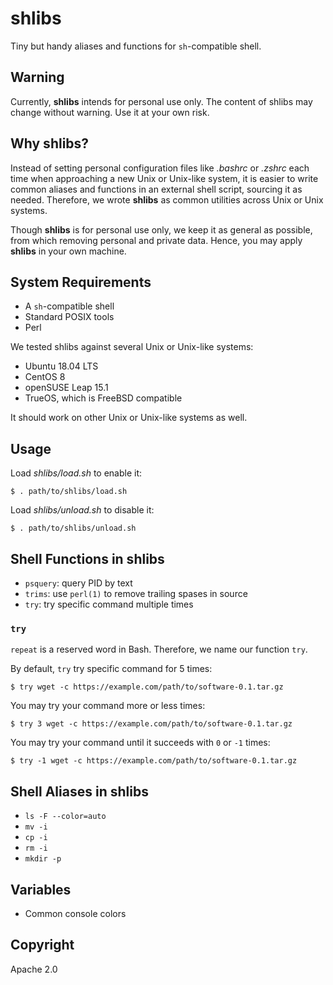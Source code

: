 # shlibs

Tiny but handy aliases and functions for `sh`-compatible shell.

## Warning

Currently, **shlibs** intends for personal use only. The content of shlibs may change without warning. Use it at your own risk.

## Why shlibs?

Instead of setting personal configuration files like *.bashrc* or *.zshrc* each time when approaching a new Unix or Unix-like system, it is easier to write common aliases and functions in an external shell script, sourcing it as needed. Therefore, we wrote **shlibs** as common utilities across Unix or Unix systems.

Though **shlibs** is for personal use only, we keep it as general as possible, from which removing personal and private data. Hence, you may apply **shlibs** in your own machine.

## System Requirements

* A `sh`-compatible shell
* Standard POSIX tools
* Perl

We tested shlibs against several Unix or Unix-like systems:

* Ubuntu 18.04 LTS
* CentOS 8
* openSUSE Leap 15.1
* TrueOS, which is FreeBSD compatible

It should work on other Unix or Unix-like systems as well.

## Usage

Load *shlibs/load.sh* to enable it:

```
$ . path/to/shlibs/load.sh
```

Load *shlibs/unload.sh* to disable it:

```
$ . path/to/shlibs/unload.sh
```

## Shell Functions in shlibs

* `psquery`: query PID by text
* `trims`: use `perl(1)` to remove trailing spases in source
* `try`: try specific command multiple times

### `try`

`repeat` is a reserved word in Bash. Therefore, we name our function `try`.

By default, `try` try specific command for 5 times:

```
$ try wget -c https://example.com/path/to/software-0.1.tar.gz
```

You may try your command more or less times:

```
$ try 3 wget -c https://example.com/path/to/software-0.1.tar.gz
```

You may try your command until it succeeds with `0` or `-1` times:

```
$ try -1 wget -c https://example.com/path/to/software-0.1.tar.gz
```

## Shell Aliases in shlibs

* `ls -F --color=auto`
* `mv -i`
* `cp -i`
* `rm -i`
* `mkdir -p`

## Variables

* Common console colors

## Copyright

Apache 2.0
